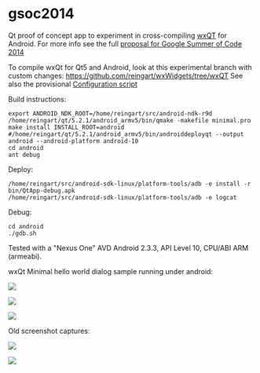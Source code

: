 gsoc2014
========

Qt proof of concept app to experiment in cross-compiling [wxQT](http://wiki.wxwidgets.org/WxQt) for Android.
For more info see the full [proposal for Google Summer of Code 2014](http://www.google-melange.com/gsoc/proposal/public/google/gsoc2014/reingart/5629499534213120)

To compile wxQt for Qt5 and Android, look at this experimental branch with custom changes: https://github.com/reingart/wxWidgets/tree/wxQT
See also the provisional [Configuration script](https://dl.dropboxusercontent.com/u/75600582/gsoc2014/wxQT/config.sh)

Build instructions:

    export ANDROID_NDK_ROOT=/home/reingart/src/android-ndk-r9d
    /home/reingart/qt/5.2.1/android_armv5/bin/qmake -makefile minimal.pro
    make install INSTALL_ROOT=android
    #/home/reingart/qt/5.2.1/android_armv5/bin/androiddeployqt --output android --android-platform android-10
    cd android
    ant debug
 

Deploy:

    /home/reingart/src/android-sdk-linux/platform-tools/adb -e install -r bin/QtApp-debug.apk
    /home/reingart/src/android-sdk-linux/platform-tools/adb -e logcat

Debug:

    cd android
    ./gdb.sh

Tested with a "Nexus One" AVD Android 2.3.3, API Level 10, CPU/ABI ARM (armeabi).

wxQt Minimal hello world dialog sample running under android:

![](https://dl.dropboxusercontent.com/u/75600582/gsoc2014/wxQtAndroid_minimal_widgets.png)

![](https://dl.dropboxusercontent.com/u/75600582/gsoc2014/wxQtAndroid_minimal_info.png)

![](https://dl.dropboxusercontent.com/u/75600582/gsoc2014/wxQtAndroid_minimal_about.png)


Old screenshot captures:

![](https://dl.dropboxusercontent.com/u/75600582/gsoc2014/android_screen.png)

![](https://dl.dropboxusercontent.com/u/75600582/gsoc2014/android_app.png)


